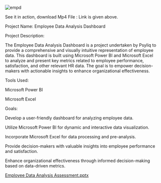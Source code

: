 ![empd](https://github.com/Khushbooo123/Employee-Data-Analysis-Dashboard/assets/52238176/def28b4a-8a0c-4736-9b38-13a7cb0e3df1)

See it in action, download Mp4 File : Link is given above.

Project Name: Employee Data Analysis Dashboard

Project Description:

The Employee Data Analysis Dashboard is a project undertaken by Psyliq to provide a comprehensive and visually intuitive representation of employee data. This dashboard is built using Microsoft Power BI and Microsoft Excel to analyze and present key metrics related to employee performance, satisfaction, and other relevant HR data. The goal is to empower decision-makers with actionable insights to enhance organizational effectiveness.

Tools Used:

Microsoft Power BI

Microsoft Excel

Goals:

Develop a user-friendly dashboard for analyzing employee data.

Utilize Microsoft Power BI for dynamic and interactive data visualization.

Incorporate Microsoft Excel for data processing and pre-analysis.

Provide decision-makers with valuable insights into employee performance and satisfaction.

Enhance organizational effectiveness through informed decision-making based on data-driven metrics.

[Employee Data Analysis Assessment.pptx](https://github.com/Khushbooo123/Employee-Data-Analysis-Dashboard/files/14222500/Employee.Data.Analysis.Assessment.pptx)

